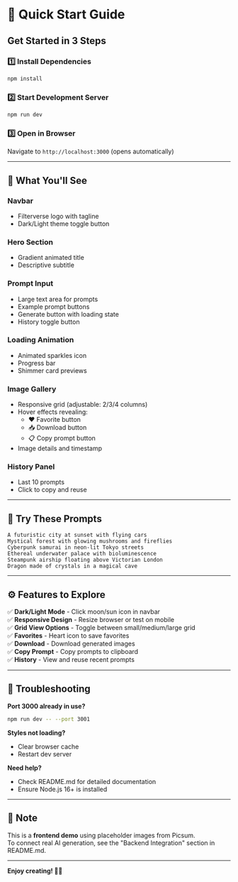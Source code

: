 # 🚀 Quick Start Guide

## Get Started in 3 Steps

### 1️⃣ Install Dependencies
```bash
npm install
```

### 2️⃣ Start Development Server
```bash
npm run dev
```

### 3️⃣ Open in Browser
Navigate to `http://localhost:3000` (opens automatically)

---

## 🎯 What You'll See

### **Navbar**
- Filterverse logo with tagline
- Dark/Light theme toggle button

### **Hero Section**
- Gradient animated title
- Descriptive subtitle

### **Prompt Input**
- Large text area for prompts
- Example prompt buttons
- Generate button with loading state
- History toggle button

### **Loading Animation**
- Animated sparkles icon
- Progress bar
- Shimmer card previews

### **Image Gallery**
- Responsive grid (adjustable: 2/3/4 columns)
- Hover effects revealing:
  - ❤️ Favorite button
  - 📥 Download button
  - 📋 Copy prompt button
- Image details and timestamp

### **History Panel**
- Last 10 prompts
- Click to copy and reuse

---

## 🎨 Try These Prompts

```
A futuristic city at sunset with flying cars
Mystical forest with glowing mushrooms and fireflies
Cyberpunk samurai in neon-lit Tokyo streets
Ethereal underwater palace with bioluminescence
Steampunk airship floating above Victorian London
Dragon made of crystals in a magical cave
```

---

## ⚙️ Features to Explore

✅ **Dark/Light Mode** - Click moon/sun icon in navbar  
✅ **Responsive Design** - Resize browser or test on mobile  
✅ **Grid View Options** - Toggle between small/medium/large grid  
✅ **Favorites** - Heart icon to save favorites  
✅ **Download** - Download generated images  
✅ **Copy Prompt** - Copy prompts to clipboard  
✅ **History** - View and reuse recent prompts  

---

## 🔧 Troubleshooting

**Port 3000 already in use?**
```bash
npm run dev -- --port 3001
```

**Styles not loading?**
- Clear browser cache
- Restart dev server

**Need help?**
- Check README.md for detailed documentation
- Ensure Node.js 16+ is installed

---

## 📝 Note

This is a **frontend demo** using placeholder images from Picsum.  
To connect real AI generation, see the "Backend Integration" section in README.md.

---

**Enjoy creating! 🎨✨**
